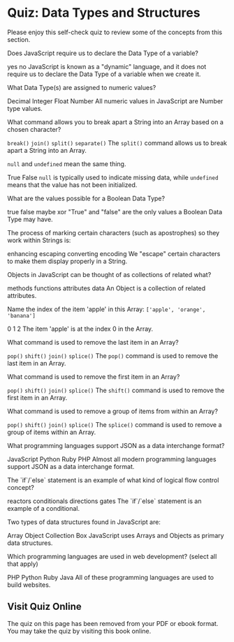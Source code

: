 # Quiz: Data Types and Structures

Please enjoy this self-check quiz to review some of the concepts from this section.

<quiz name="">
    <question>
        <p>Does JavaScript require us to declare the Data Type of a variable?</p>
        <answer>yes</answer>
        <answer correct>no</answer>
        <explanation>JavaScript is known as a "dynamic" language, and it does not require us to declare the Data Type of a variable when we create it.</explanation>
    </question>
    <question>
        <p>What Data Type(s) are assigned to numeric values?</p>
        <answer>Decimal</answer>
        <answer>Integer</answer>
        <answer>Float</answer>
        <answer correct>Number</answer>
        <explanation>All numeric values in JavaScript are Number type values.</explanation>
    </question>
    <question>
        <p>What command allows you to break apart a String into an Array based on a chosen character?</p>
        <answer><code>break()</code></answer>
        <answer><code>join()</code></answer>
        <answer correct><code>split()</code></answer>
        <answer><code>separate()</code></answer>
        <explanation>The <code>split()</code> command allows us to break apart a String into an Array.</explanation>
    </question>
    <question>
        <p><code>null</code> and <code>undefined</code> mean the same thing.</p>
        <answer>True</answer>
        <answer correct>False</answer>
        <explanation><code>null</code> is typically used to indicate missing data, while <code>undefined</code> means that the value has not been initialized.</explanation>
    </question>
    <question multiple>
        <p>What are the values possible for a Boolean Data Type?</p>
        <answer correct>true</answer>
        <answer correct>false</answer>
        <answer>maybe</answer>
        <answer>xor</answer>
        <explanation>"True" and "false" are the only values a Boolean Data Type may have.</explanation>
    </question>
    <question>
        <p>The process of marking certain characters (such as apostrophes) so they work within Strings is:</p>
        <answer>enhancing</answer>
        <answer correct>escaping</answer>
        <answer>converting</answer>
        <answer>encoding</answer>
        <explanation>We "escape" certain characters to make them display properly in a String.</explanation>
    </question>
    <question>
        <p>Objects in JavaScript can be thought of as collections of related what?</p>
        <answer>methods</answer>
        <answer>functions</answer>
        <answer correct>attributes</answer>
        <answer>data</answer>
        <explanation>An Object is a collection of related attributes.</explanation>
    </question>
    <question>
        <p>Name the index of the item 'apple' in this Array: <code>['apple', 'orange', 'banana']</code></p>
        <answer correct>0</answer>
        <answer>1</answer>
        <answer>2</answer>
        <explanation>The item 'apple' is at the index 0 in the Array.</explanation>
    </question>
    <question>
        <p>What command is used to remove the last item in an Array?</p>
        <answer correct><code>pop()</code></answer>
        <answer><code>shift()</code></answer>
        <answer><code>join()</code></answer>
        <answer><code>splice()</code></answer>
        <explanation>The <code>pop()</code> command is used to remove the last item in an Array.</explanation>
    </question>
    <question>
        <p>What command is used to remove the first item in an Array?</p>
        <answer><code>pop()</code></answer>
        <answer correct><code>shift()</code></answer>
        <answer><code>join()</code></answer>
        <answer><code>splice()</code></answer>
        <explanation>The <code>shift()</code> command is used to remove the first item in an Array.</explanation>
    </question>    
    <question>
        <p>What command is used to remove a group of items from within an Array?</p>
        <answer><code>pop()</code></answer>
        <answer><code>shift()</code></answer>
        <answer><code>join()</code></answer>
        <answer correct><code>splice()</code></answer>
        <explanation>The <code>splice()</code> command is used to remove a group of items within an Array.</explanation>
    </question>   
    <question multiple>
        <p>What programming languages support JSON as a data interchange format?</p>
        <answer>JavaScript</answer>
        <answer correct>Python</answer>
        <answer>Ruby</answer>
        <answer correct>PHP</answer>
        <explanation>Almost all modern programming languages support JSON as a data interchange format.</explanation>
    </question>  
    <question>
        <p>The `if`/`else` statement is an example of what kind of logical flow control concept?</p>
        <answer>reactors</answer>
        <answer correct>conditionals</answer>
        <answer>directions</answer>
        <answer>gates</answer>
        <explanation>The `if`/`else` statement is an example of a conditional.</explanation>
    </question>  
    <question multiple>
        <p>Two types of data structures found in JavaScript are:</p>
        <answer correct>Array</answer>
        <answer correct>Object</answer>
        <answer>Collection</answer>
        <answer>Box</answer>
        <explanation>JavaScript uses Arrays and Objects as primary data structures.</explanation>
    </question>  
    <question multiple>
        <p>Which programming languages are used in web development? (select all that apply)</p>
        <answer correct>PHP</answer>
        <answer correct>Python</answer>
        <answer correct>Ruby</answer>
        <answer correct>Java</answer>
        <explanation>All of these programming languages are used to build websites.</explanation>
    </question>  
</quiz>

<div class="no-quiz">
     <h2>Visit Quiz Online</h2>
     <p> 
         The quiz on this page has been removed from your PDF 
         or ebook format. You may take the quiz by visiting
         this book online.
     </p>
</div>

